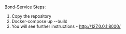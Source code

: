 Bond-Service Steps:
1. Copy the repository
2. Docker-compose up --build
3. You will see further instructions - http://127.0.0.1:8000/
